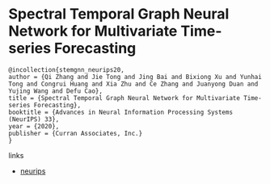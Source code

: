# Spectral Temporal Graph Neural Network for Multivariate Time-series Forecasting

```
@incollection{stemgnn_neurips20,
author = {Qi Zhang and Jie Tong and Jing Bai and Bixiong Xu and Yunhai Tong and Congrui Huang and Xia Zhu and Ce Zhang and Juanyong Duan and Yujing Wang and Defu Cao},
title = {Spectral Temporal Graph Neural Network for Multivariate Time-series Forecasting},
booktitle = {Advances in Neural Information Processing Systems (NeurIPS) 33},
year = {2020},
publisher = {Curran Associates, Inc.}
}
```

links
- [neurips](https://nips.cc/Conferences/2020/ScheduleMultitrack?event=18661)
